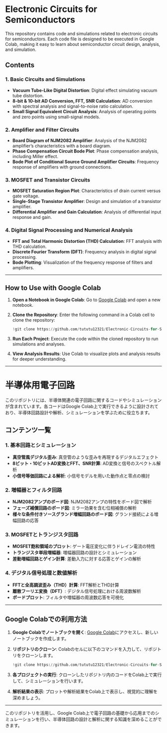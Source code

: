 

# Electronic Circuits for Semiconductors

This repository contains code and simulations related to electronic circuits for semiconductors. Each code file is designed to be executed in Google Colab, making it easy to learn about semiconductor circuit design, analysis, and simulation.

## Contents

### 1. Basic Circuits and Simulations
- **Vacuum Tube-Like Digital Distortion**: Digital effect simulating vacuum tube distortion.
- **8-bit & 10-bit AD Conversion, FFT, SNR Calculation**: AD conversion with spectral analysis and signal-to-noise ratio calculation.
- **Small Signal Equivalent Circuit Analysis**: Analysis of operating points and zero points using small-signal models.

### 2. Amplifier and Filter Circuits
- **Board Diagram of NJM2082 Amplifier**: Analysis of the NJM2082 amplifier’s characteristics with a board diagram.
- **Phase Compensation Circuit Bode Plot**: Phase compensation analysis, including Miller effect.
- **Bode Plot of Conditional Source Ground Amplifier Circuits**: Frequency response of amplifiers with ground connections.

### 3. MOSFET and Transistor Circuits
- **MOSFET Saturation Region Plot**: Characteristics of drain current versus gate voltage.
- **Single-Stage Transistor Amplifier**: Design and simulation of a transistor amplifier.
- **Differential Amplifier and Gain Calculation**: Analysis of differential input response and gain.

### 4. Digital Signal Processing and Numerical Analysis
- **FFT and Total Harmonic Distortion (THD) Calculation**: FFT analysis with THD calculation.
- **Discrete Fourier Transform (DFT)**: Frequency analysis in digital signal processing.
- **Bode Plotting**: Visualization of the frequency response of filters and amplifiers.

---

## How to Use with Google Colab

1. **Open a Notebook in Google Colab**: Go to [Google Colab](https://colab.research.google.com/) and open a new notebook.

2. **Clone the Repository**: Enter the following command in a Colab cell to clone the repository:
   ```python
   !git clone https://github.com/tututu12321/Electronic-Circuits-for-Semiconductors.git
   ```
   
3. **Run Each Project**: Execute the code within the cloned repository to run simulations and analyses.

4. **View Analysis Results**: Use Colab to visualize plots and analysis results for deeper understanding.

---

# 半導体用電子回路

このリポジトリには、半導体関連の電子回路に関するコードやシミュレーションが含まれています。各コードはGoogle Colab上で実行できるように設計されており、半導体回路設計や解析、シミュレーションを学ぶために役立ちます。

## コンテンツ一覧

### 1. 基本回路とシミュレーション
- **真空管風デジタル歪み**: 真空管のような歪みを再現するデジタルエフェクト
- **8ビット・10ビットAD変換とFFT、SNR計算**: AD変換と信号のスペクトル解析
- **小信号等価回路による解析**: 小信号モデルを用いた動作点と零点の検討

### 2. 増幅器とフィルタ回路
- **NJM2082アンプのボード図**: NJM2082アンプの特性をボード図で解析
- **フェーズ補償回路のボード図**: ミラー効果を含む位相補償の解析
- **様々な条件付きソースグランド増幅回路のボード図**: グランド接続による増幅回路の応答

### 3. MOSFETとトランジスタ回路
- **MOSFET飽和領域のプロット**: ゲート電圧変化に伴うドレイン電流の特性
- **トランジスタ単段増幅器**: 増幅器回路の設計とシミュレーション
- **差動増幅回路とゲイン計算**: 差動入力に対する応答とゲインの解析

### 4. デジタル信号処理と数値解析
- **FFTと全高調波歪み（THD）計算**: FFT解析とTHD計算
- **離散フーリエ変換（DFT）**: デジタル信号処理における周波数解析
- **ボードプロット**: フィルタや増幅器の周波数応答を可視化

---

## Google Colabでの利用方法

1. **Google Colabでノートブックを開く**: [Google Colab](https://colab.research.google.com/)にアクセスし、新しいノートブックを作成します。

2. **リポジトリのクローン**: Colabのセルに以下のコマンドを入力して、リポジトリをクローンします。
   ```python
   !git clone https://github.com/tututu12321/Electronic-Circuits-for-Semiconductors.git
   ```
   
3. **各プロジェクトの実行**: クローンしたリポジトリ内のコードをColab上で実行して、シミュレーションを行います。

4. **解析結果の表示**: プロットや解析結果をColab上で表示し、視覚的に理解を深めましょう。

---

このリポジトリを活用し、Google Colab上で電子回路の基礎から応用までのシミュレーションを行い、半導体回路の設計と解析に関する知識を深めることができます。
